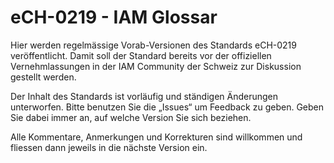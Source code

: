 # eCH-0219 - IAM Glossar

Hier werden regelmässige Vorab-Versionen des Standards eCH-0219 veröffentlicht. Damit soll der Standard bereits vor der offiziellen Vernehmlassungen in der IAM Community der Schweiz zur Diskussion gestellt werden.

Der Inhalt des Standards ist vorläufig und ständigen Änderungen unterworfen. Bitte benutzen Sie die „Issues“ um Feedback zu geben. Geben Sie dabei immer an, auf welche Version Sie sich beziehen.

Alle Kommentare, Anmerkungen und Korrekturen sind willkommen und fliessen dann jeweils in die nächste Version ein.
